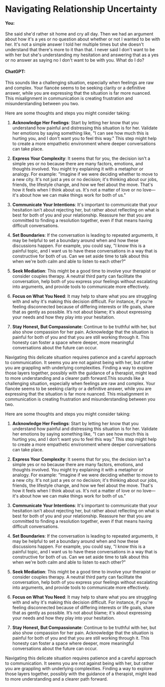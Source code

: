 # Navigating Relationship Uncertainty

#### You:
She said she'd rather sit home and cry all day. Then we had an argument about how it's a yes or no question about whether or not I wanted to be with her. It's not a simple answer I told her multiple times but she doesn't understand that there's more to it than that. I never said I don't want to be with her but she's understanding my hesitation and answering that as a yes or no answer as saying no I don't want to be with you. What do I do?

#### ChatGPT:
This sounds like a challenging situation, especially when feelings are raw and complex. Your fiancée seems to be seeking clarity or a definitive answer, while you are expressing that the situation is far more nuanced. This misalignment in communication is creating frustration and misunderstanding between you two.

Here are some thoughts and steps you might consider taking:

1. **Acknowledge Her Feelings**: Start by letting her know that you understand how painful and distressing this situation is for her. Validate her emotions by saying something like, "I can see how much this is hurting you, and I don't want you to feel this way." This step might help to create a more empathetic environment where deeper conversations can take place.

2. **Express Your Complexity**: It seems that for you, the decision isn't a simple yes or no because there are many factors, emotions, and thoughts involved. You might try explaining it with a metaphor or analogy. For example: "Imagine if we were deciding whether to move to a new city. It's not just a yes or no decision; it's thinking about our jobs, friends, the lifestyle change, and how we feel about the move. That's how it feels when I think about us. It's not a matter of love or no love—it's about how we can make things work for both of us."

3. **Communicate Your Intentions**: It's important to communicate that your hesitation isn't about rejecting her, but rather about reflecting on what is best for both of you and your relationship. Reassure her that you are committed to finding a resolution together, even if that means having difficult conversations.

4. **Set Boundaries**: If the conversation is leading to repeated arguments, it may be helpful to set a boundary around when and how these discussions happen. For example, you could say, "I know this is a painful topic, and I want us to have these conversations in a way that is constructive for both of us. Can we set aside time to talk about this when we're both calm and able to listen to each other?"

5. **Seek Mediation**: This might be a good time to involve your therapist or consider couples therapy. A neutral third party can facilitate the conversation, help both of you express your feelings without escalating into arguments, and provide tools to communicate more effectively.

6. **Focus on What You Need**: It may help to share what you are struggling with and why it's making this decision difficult. For instance, if you're feeling disconnected because of differing interests or life goals, share that as gently as possible. It’s not about blame; it's about expressing your needs and how they play into your hesitation.

7. **Stay Honest, But Compassionate**: Continue to be truthful with her, but also show compassion for her pain. Acknowledge that the situation is painful for both of you and that you are still working through it. This honesty can foster a space where deeper, more meaningful conversations about the future can occur.

Navigating this delicate situation requires patience and a careful approach to communication. It seems you are not against being with her, but rather you are grappling with underlying complexities. Finding a way to explore those layers together, possibly with the guidance of a therapist, might lead to more understanding and a clearer path forward.This sounds like a challenging situation, especially when feelings are raw and complex. Your fiancée seems to be seeking clarity or a definitive answer, while you are expressing that the situation is far more nuanced. This misalignment in communication is creating frustration and misunderstanding between you two.

Here are some thoughts and steps you might consider taking:

1. **Acknowledge Her Feelings**: Start by letting her know that you understand how painful and distressing this situation is for her. Validate her emotions by saying something like, "I can see how much this is hurting you, and I don't want you to feel this way." This step might help to create a more empathetic environment where deeper conversations can take place.

2. **Express Your Complexity**: It seems that for you, the decision isn't a simple yes or no because there are many factors, emotions, and thoughts involved. You might try explaining it with a metaphor or analogy. For example: "Imagine if we were deciding whether to move to a new city. It's not just a yes or no decision; it's thinking about our jobs, friends, the lifestyle change, and how we feel about the move. That's how it feels when I think about us. It's not a matter of love or no love—it's about how we can make things work for both of us."

3. **Communicate Your Intentions**: It's important to communicate that your hesitation isn't about rejecting her, but rather about reflecting on what is best for both of you and your relationship. Reassure her that you are committed to finding a resolution together, even if that means having difficult conversations.

4. **Set Boundaries**: If the conversation is leading to repeated arguments, it may be helpful to set a boundary around when and how these discussions happen. For example, you could say, "I know this is a painful topic, and I want us to have these conversations in a way that is constructive for both of us. Can we set aside time to talk about this when we're both calm and able to listen to each other?"

5. **Seek Mediation**: This might be a good time to involve your therapist or consider couples therapy. A neutral third party can facilitate the conversation, help both of you express your feelings without escalating into arguments, and provide tools to communicate more effectively.

6. **Focus on What You Need**: It may help to share what you are struggling with and why it's making this decision difficult. For instance, if you're feeling disconnected because of differing interests or life goals, share that as gently as possible. It’s not about blame; it's about expressing your needs and how they play into your hesitation.

7. **Stay Honest, But Compassionate**: Continue to be truthful with her, but also show compassion for her pain. Acknowledge that the situation is painful for both of you and that you are still working through it. This honesty can foster a space where deeper, more meaningful conversations about the future can occur.

Navigating this delicate situation requires patience and a careful approach to communication. It seems you are not against being with her, but rather you are grappling with underlying complexities. Finding a way to explore those layers together, possibly with the guidance of a therapist, might lead to more understanding and a clearer path forward.
